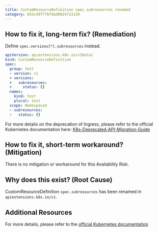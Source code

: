 ```yaml
---
title: CustomResourceDefinition spec.subresources renamed
category: 655c49ff76fdad0024723139
---
```


## How to fix it, long-term fix? (Remediation)

Define `spec.versions[*].subresources` instead.

```yaml sample-crd.yaml
apiVersion: apiextensions.k8s.io/v1beta1
kind: CustomResourceDefinition
spec:
  group: test
  - version: v1
  + versions:
  +   subresources:
  +     status: {}
  names:
    kind: test
    plural: test
  scope: Namespaced
  - subresources:
  -   status: {}
```

For more details on the deprecation of Ingress, please refer to the official Kubernetes documentation here: [K8s-Deprecated-API-Migration-Guide](https://kubernetes.io/docs/reference/using-api/deprecation-guide/)

## How to fix it, short-term workaround? (Mitigation)

There is no mitigation or workaround for this Availability Risk.

## Why does this exist? (Root Cause)

CustomResourceDefinition `spec.subresources` has been renamed in `apiextensions.k8s.io/v1`.

## Additional Resources

For more details, please refer to the [official Kubernetes documentation](https://kubernetes.io/docs/reference/using-api/deprecation-guide/#customresourcedefinition-v122)